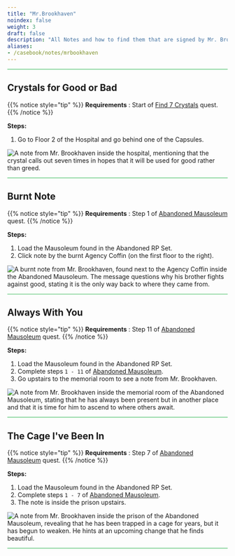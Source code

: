 ```yaml
---
title: "Mr.Brookhaven"
noindex: false
weight: 3
draft: false
description: "All Notes and how to find them that are signed by Mr. Brookhaven."
aliases:
- /casebook/notes/mrbookhaven
---
```


<hr style="background-color: #28b44c" size=8>

## Crystals for Good or Bad

{{% notice style="tip" %}}
**Requirements** : Start of [Find 7 Crystals](/lore/quests/find_7_crystals) quest.
{{% /notice %}}

**Steps:**

1. Go to Floor 2 of the Hospital and go behind one of the Capsules.

![A note from Mr. Brookhaven inside the hospital, mentioning that the crystal calls out seven times in hopes that it will be used for good rather than greed.](/images/bh/mrbrookhaven_crystals_notes.webp) 

<hr style="background-color: #28b44c" size=8>

## Burnt Note

{{% notice style="tip" %}}
**Requirements** : Step 1 of [Abandoned Mausoleum](/lore/quests/abandoned_mausoleum/) quest.
{{% /notice %}}

**Steps:**
1. Load the Mausoleum found in the Abandoned RP Set. 
2. Click note by the burnt Agency Coffin (on the first floor to the right).

![A burnt note from Mr. Brookhaven, found next to the Agency Coffin inside the Abandoned Mausoleum. The message questions why his brother fights against good, stating it is the only way back to where they came from.](/images/abandoned_mausoleum/mausoleum_burnt_note_mr_b.webp?width=200px) 

<hr style="background-color: #28b44c" size=8>

## Always With You

{{% notice style="tip" %}}
**Requirements** : Step 11 of [Abandoned Mausoleum](/lore/quests/abandoned_mausoleum/) quest.
{{% /notice %}}

**Steps:**
1. Load the Mausoleum found in the Abandoned RP Set. 
2. Complete steps `1 - 11` of [Abandoned Mausoleum](/lore/quests/abandoned_mausoleum/).
3. Go upstairs to the memorial room to see a note from Mr. Brookhaven.

![A note from Mr. Brookhaven inside the memorial room of the Abandoned Mausoleum, stating that he has always been present but in another place and that it is time for him to ascend to where others await.](/images/abandoned_mausoleum/mausoleum_mr_b_tomb_note.webp?width=200px) 

<hr style="background-color: #28b44c" size=8>

## The Cage I've Been In

{{% notice style="tip" %}}
**Requirements** : Step 7 of [Abandoned Mausoleum](/lore/quests/abandoned_mausoleum/) quest.
{{% /notice %}}

**Steps:**
1. Load the Mausoleum found in the Abandoned RP Set. 
2. Complete steps `1 - 7` of [Abandoned Mausoleum](/lore/quests/abandoned_mausoleum/).
3. The note is inside the prison upstairs.

![A note from Mr. Brookhaven inside the prison of the Abandoned Mausoleum, revealing that he has been trapped in a cage for years, but it has begun to weaken. He hints at an upcoming change that he finds beautiful.](/images/abandoned_mausoleum/mausoleum_prison_note_mr_b.webp?width=200px) 

<hr style="background-color: #28b44c" size=8>

